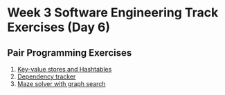 # Week 3 Software Engineering Track Exercises (Day 6)

## Pair Programming Exercises

1. [Key-value stores and Hashtables](hashtable.md)
1. [Dependency tracker](depend.md)
1. [Maze solver with graph search](graph_maze.md)
